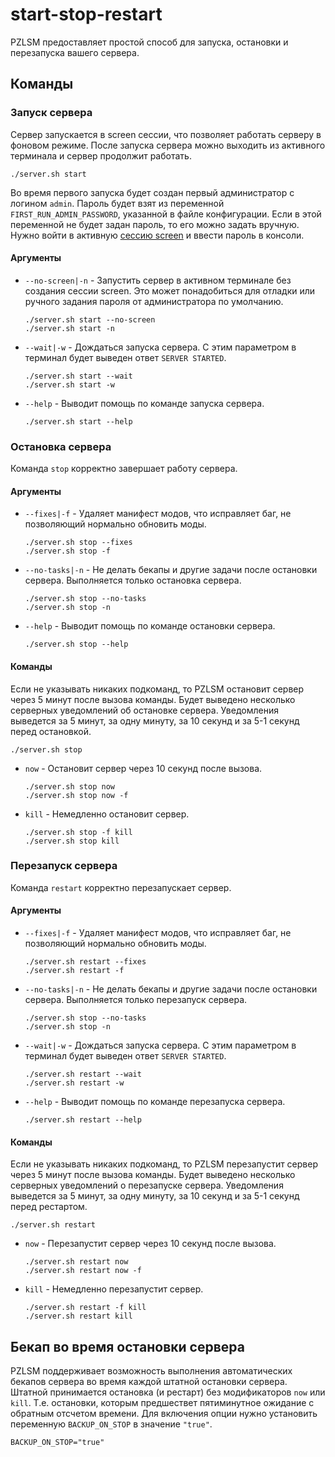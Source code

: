 # start-stop-restart
PZLSM предоставляет простой способ для запуска, остановки и перезапуска вашего сервера.

## Команды

### Запуск сервера
Сервер запускается в screen сессии, что позволяет работать серверу в фоновом режиме. После запуска сервера можно выходить из активного терминала и сервер продолжит работать.

    ./server.sh start

Во время первого запуска будет создан первый администратор с логином `admin`. Пароль будет взят из переменной `FIRST_RUN_ADMIN_PASSWORD`, указанной в файле конфигурации. Если в этой переменной не будет задан пароль, то его можно задать вручную. Нужно войти в активную [сессию screen](console.md) и ввести пароль в консоли. 

#### Аргументы

* `--no-screen|-n` - Запустить сервер в активном терминале без создания сессии screen. Это может понадобиться для отладки или ручного задания пароля от администратора по умолчанию.

      ./server.sh start --no-screen
      ./server.sh start -n

* `--wait|-w` - Дождаться запуска сервера. С этим параметром в терминал будет выведен ответ `SERVER STARTED`.

      ./server.sh start --wait
      ./server.sh start -w

* `--help` - Выводит помощь по команде запуска сервера.

      ./server.sh start --help

### Остановка сервера
Команда `stop` корректно завершает работу сервера.

#### Аргументы

* `--fixes|-f` - Удаляет манифест модов, что исправляет баг, не позволяющий нормально обновить моды. 

      ./server.sh stop --fixes
      ./server.sh stop -f

* `--no-tasks|-n` - Не делать бекапы и другие задачи после остановки сервера. Выполняется только остановка сервера. 

      ./server.sh stop --no-tasks
      ./server.sh stop -n

* `--help` - Выводит помощь по команде остановки сервера.

      ./server.sh stop --help

#### Команды
Если не указывать никаких подкоманд, то PZLSM остановит сервер через 5 минут после вызова команды. Будет выведено несколько серверных уведомлений об остановке сервера. Уведомления выведется за 5 минут, за одну минуту, за 10 секунд и за 5-1 секунд перед остановкой.

    ./server.sh stop

* `now` - Остановит сервер через 10 секунд после вызова.

      ./server.sh stop now
      ./server.sh stop now -f

* `kill` - Немедленно остановит сервер.

      ./server.sh stop -f kill
      ./server.sh stop kill


### Перезапуск сервера
Команда `restart` корректно перезапускает сервер.

#### Аргументы

* `--fixes|-f` - Удаляет манифест модов, что исправляет баг, не позволяющий нормально обновить моды.

      ./server.sh restart --fixes
      ./server.sh restart -f

* `--no-tasks|-n` - Не делать бекапы и другие задачи после остановки сервера. Выполняется только перезапуск сервера.

      ./server.sh stop --no-tasks
      ./server.sh stop -n

* `--wait|-w` - Дождаться запуска сервера. С этим параметром в терминал будет выведен ответ `SERVER STARTED`.

      ./server.sh restart --wait
      ./server.sh restart -w

* `--help` - Выводит помощь по команде перезапуска сервера.

      ./server.sh restart --help

#### Команды
Если не указывать никаких подкоманд, то PZLSM перезапустит сервер через 5 минут после вызова команды. Будет выведено несколько серверных уведомлений о перезапуске сервера. Уведомления выведется за 5 минут, за одну минуту, за 10 секунд и за 5-1 секунд перед рестартом.

    ./server.sh restart

* `now` - Перезапустит сервер через 10 секунд после вызова.

      ./server.sh restart now
      ./server.sh restart now -f

* `kill` - Немедленно перезапустит сервер.

      ./server.sh restart -f kill
      ./server.sh restart kill

## Бекап во время остановки сервера
PZLSM поддерживает возможность выполнения автоматических бекапов сервера во время каждой штатной остановки сервера. Штатной принимается остановка (и рестарт) без модификаторов `now` или `kill`. Т.е. остановки, которым предшествет пятиминутное ожидание с обратным отсчетом времени. Для включения опции нужно установить переменную `BACKUP_ON_STOP` в значение `"true"`.

    BACKUP_ON_STOP="true"
